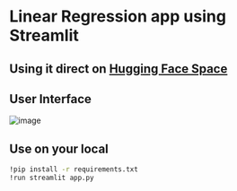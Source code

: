 # Linear Regression app using Streamlit

## Using it direct on [Hugging Face Space](https://huggingface.co/spaces/Lavatus/Linear_Regression/tree/main)

## User Interface
![image](https://user-images.githubusercontent.com/59205970/225296789-8877e675-e870-4049-af21-56466cb441b0.png)

## Use on your local
```bash
!pip install -r requirements.txt
!run streamlit app.py
```

